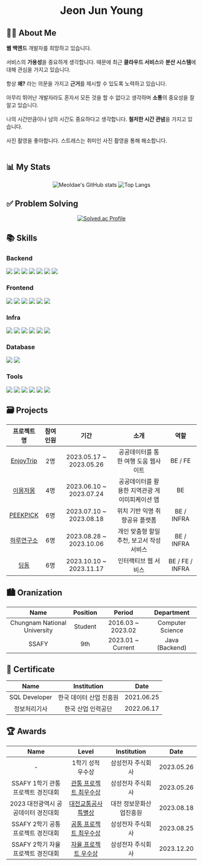 # <div align=center> Jeon Jun Young </div>

## <div style="text-align: left"> 👩‍💻 About Me </div>
<div style="text-align: left">
<b>웹 백엔드</b> 개발자를 희망하고 있습니다.    <br><br>
서비스의 <b>가용성</b>을 중요하게 생각합니다. 때문에 최근 <b>클라우드 서비스</b>와 <b>분산 시스템</b>에 대해 관심을 가지고 있습니다.
<br><br>
항상 <b>왜?</b> 라는 의문을 가지고 <b>근거</b>를 제시할 수 있도록 노력하고 있습니다.
<br><br>
아무리 뛰어난 개발자라도 혼자서 모든 것을 할 수 없다고 생각하며 <b>소통</b>의 중요성을 잘 알고 있습니다.
<br><br>
나의 시간만큼이나 남의 시간도 중요하다고 생각합니다. <b>철저한 시간 관념</b>을 가지고 있습니다.
<br><br>
사진 촬영을 좋아합니다. 스트레스는 취미인 사진 촬영을 통해 해소합니다.
<br><br>
</div>

## <div style="text-align: left"> 📊 My Stats </div>

<div align=center> 
  
![Meoldae's GitHub stats](https://github-readme-stats.vercel.app/api?username=meoldae&show_icons=true&theme=github_dark_dimmed&hide=stars)
![Top Langs](https://github-readme-stats.vercel.app/api/top-langs/?username=meoldae&layout=compact&theme=merko)

</div>


## <div style="text-align: left"> ✅ Problem Solving </div> 

<div align=center> 
  
[![Solved.ac Profile](http://mazassumnida.wtf/api/v2/generate_badge?boj=wnsdud12365)](https://solved.ac/wnsdud12365)

</div>

## <div style="text-align: left"> 📚 Skills </div> 

### <div style="text-align: left"> Backend </div> 
<p style="text-align: left">
  <img src="https://img.shields.io/badge/Java-000000?style=flat-square&logo=java&logoColor=744e3b"/>
  <img src="https://img.shields.io/badge/Python-000000?style=flat-square&logo=Python&logoColor=3776AB"/>
  <img src="https://img.shields.io/badge/Spring-000000?style=flat-square&logo=Spring&logoColor=6DB33F"/>
  <img src="https://img.shields.io/badge/Spring Boot-000000?style=flat-square&logo=Spring Boot&logoColor=6DB33F"/>
  <img src="https://img.shields.io/badge/Spring Security-000000?style=flat-square&logo=Spring Security&logoColor=6DB33F"/>
  <img src="https://img.shields.io/badge/JPA-000000?style=flat-square&logo=Hibernate&logoColor=59666C"/>
  <img src="https://img.shields.io/badge/MyBatis-000000?style=flat-square&logo=MyBatis&logoColor=59666C"/>
</p>


### <div style="text-align: left"> Frontend </div>
<p style="text-align: left">
  <img src="https://img.shields.io/badge/HTML5-000000?style=flat-square&logo=HTML5&logoColor=E34F26"/>
  <img src="https://img.shields.io/badge/CSS3-000000?style=flat-square&logo=CSS3&logoColor=1572B6"/>
  <img src="https://img.shields.io/badge/JavaScript-000000?style=flat-square&logo=JavaScript&logoColor=F7DF1E"/>
  <img src="https://img.shields.io/badge/React-000000?style=flat-square&logo=React&logoColor=61DAFB"/>
  <img src="https://img.shields.io/badge/Recoil-000000?style=flat-square&logo=Recoil&logoColor=3578E5"/>
  <img src="https://img.shields.io/badge/Vue.js (2)-000000?style=flat-square&logo=Vue.js&logoColor=4FC08D"/>
</p>

### <div style="text-align: left"> Infra </div>
<p style="text-align: left">
  <img src="https://img.shields.io/badge/Docker-000000?style=flat-square&logo=Docker&logoColor=2496ED"/>
  <img src="https://img.shields.io/badge/Jenkins-000000?style=flat-square&logo=Jenkins&logoColor=D24939"/>
  <img src="https://img.shields.io/badge/NGINX-000000?style=flat-square&logo=NGINX&logoColor=6DB33F"/>
  <img src="https://img.shields.io/badge/AWS EC2-000000?style=flat-square&logo=Amazon EC2&logoColor=FF9900"/>
  <img src="https://img.shields.io/badge/AWS RDS-000000?style=flat-square&logo=Amazon RDS&logoColor=527FFF"/>
  <img src="https://img.shields.io/badge/AWS S3-000000?style=flat-square&logo=Amazon S3&logoColor=569A31"/>
</p>

### <div style="text-align: left"> Database </div>
<p style="text-align: left">
  <img src="https://img.shields.io/badge/MySQL-000000?style=flat-square&logo=MySQL&logoColor=007396"/>
  <img src="https://img.shields.io/badge/Redis-000000?style=flat-square&logo=Redis&logoColor=DC382D"/>
</p>
  
### <div style="text-align: left"> Tools </div>   

<p style="text-align: left">
  <img src="https://img.shields.io/badge/Git-000000?style=flat-square&logo=Git&logoColor=F05032"/>
  <img src="https://img.shields.io/badge/GitHub-000000?style=flat-square&logo=Github&logoColor=ffffff"/>
  <img src="https://img.shields.io/badge/GitLab-000000?style=flat-square&logo=Gitlab&logoColor=FC6D26"/>
  <img src="https://img.shields.io/badge/Jira-000000?style=flat-square&logo=Jira&logoColor=0052CC"/>
  <img src="https://img.shields.io/badge/Notion-000000?style=flat-square&logo=Notion&logoColor=ffffff"/>
  <img src="https://img.shields.io/badge/Figma-000000?style=flat-square&logo=Figma&logoColor=F24E1E"/>
  

</p>

## <div style="text-align: left"> 🗃 Projects </div> 

<div align=center> 
  
|프로젝트 명|참여 인원|기간|소개|역할|
|:--:|:--:|:--:|:--:|:--:|
|[EnjoyTrip](https://github.com/meoldae/Enjoy_Trip_Team7)|2명|2023.05.17 ~ 2023.05.26|공공데이터를 통한 여행 도움 웹사이트|BE / FE|
|[이몽저몽](https://github.com/meoldae/IMongJeoMong-backend)|4명|2023.06.10 ~ 2023.07.24|공공데이터를 활용한 지역관광 게이미피케이션 앱|BE|
|[PEEKPICK](https://github.com/meoldae/PEEKPICK/)|6명|2023.07.10 ~ 2023.08.18|위치 기반 익명 취향공유 플랫폼|BE / INFRA|
|[하루연구소](https://github.com/meoldae/DailyLab)|6명|2023.08.28 ~ 2023.10.06|개인 맞춤형 할일 추천, 보고서 작성 서비스|BE / INFRA|
|[딩동](https://github.com/meoldae/Dingdong)|6명|2023.10.10 ~ 2023.11.17|인터랙티브 웹 서비스|BE / FE / INFRA|

</div>

## <div style="text-align: left">  🏙 Oranization </div> 

<div align=center> 
  
|Name|Position|Period|Department|
|:--:|:--:|:--:|:--:|
|Chungnam National University|Student|2016.03 ~ 2023.02|Computer Science| 
|SSAFY|9th|2023.01 ~ Current|Java (Backend) |

</div>

  
## <div style="text-align: left"> 🎫 Certificate </div> 

<div align=center> 

|Name|Institution|Date|
|:--:|:--:|:--:|
|SQL Developer|한국 데이터 산업 진흥원|2021.06.25|
|정보처리기사|한국 산업 인력공단|2022.06.17|

</div>

## <div style="text-align: left"> 🏆 Awards </div> 

<div align=center> 

|Name|Level|Institution|Date|
|:--:|:--:|:--:|:--:|
|-|1학기 성적 우수상|삼성전자 주식회사|2023.05.26|
|SSAFY 1학기 관통 프로젝트 경진대회|[관통 프로젝트 최우수상](https://github.com/meoldae/Enjoy_Trip_Team7)|삼성전자 주식회사|2023.05.26|
|2023 대전광역시 공공데이터 경진대회|[대전교통공사특별상](https://github.com/meoldae/IMongJeoMong-backend)|대전 정보문화산업진흥원|2023.08.18|
|SSAFY 2학기 공통 프로젝트 경진대회|[공통 프로젝트 최우수상](https://github.com/meoldae/PEEKPICK)|삼성전자 주식회사|2023.08.25|
|SSAFY 2학기 자율 프로젝트 경진대회|[자율 프로젝트 우수상](https://github.com/meoldae/Dingdong)|삼성전자 주식회사|2023.12.20|
  
</div>

